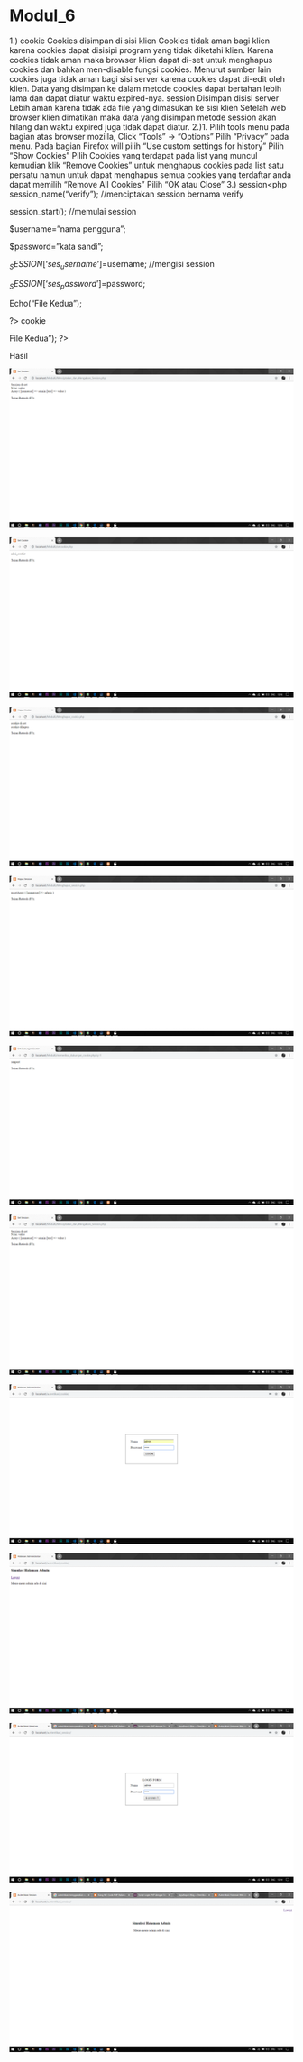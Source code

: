 # Modul_6
1.) cookie
Cookies disimpan di sisi klien
Cookies tidak aman bagi klien karena cookies dapat disisipi program yang tidak diketahi klien. Karena cookies tidak aman maka browser klien dapat di-set untuk menghapus cookies dan bahkan men-disable fungsi cookies. Menurut sumber lain cookies juga tidak aman bagi sisi server karena cookies dapat di-edit oleh klien.
Data yang disimpan ke dalam metode cookies dapat bertahan lebih lama dan dapat diatur waktu expired-nya. session
Disimpan disisi server
Lebih aman karena tidak ada file yang dimasukan ke sisi klien
Setelah web browser klien dimatikan maka data yang disimpan metode session akan hilang dan waktu expired juga tidak dapat diatur. 
2.)1. Pilih tools menu pada bagian atas browser mozilla, Click “Tools” -> “Options”
Pilih “Privacy” pada menu.
Pada bagian Firefox will pilih “Use custom settings for history”
Pilih “Show Cookies”
Pilih Cookies yang terdapat pada list yang muncul kemudian klik “Remove Cookies” untuk menghapus cookies pada list satu persatu namun untuk dapat menghapus semua cookies yang terdaftar anda dapat memilih “Remove All Cookies”
Pilih “OK atau Close” 
3.) session<php
session_name(“verify”); //menciptakan session bernama verify

session_start(); //memulai session

$username=”nama pengguna”;

$password=”kata sandi”;

$_SESSION[‘ses_username’]=$username; //mengisi session

$_SESSION[‘ses_password’]=$password;

Echo(“File Kedua”);

?> cookie

File Kedua”); ?>

Hasil

![alt text](https://github.com/DamarRaihanChoirulFirdaus27RPL/Modul_6/blob/master/1.png)

![alt text](https://github.com/DamarRaihanChoirulFirdaus27RPL/Modul_6/blob/master/2.png)

![alt text](https://github.com/DamarRaihanChoirulFirdaus27RPL/Modul_6/blob/master/3.png)

![alt text](https://github.com/DamarRaihanChoirulFirdaus27RPL/Modul_6/blob/master/4.png)

![alt text](https://github.com/DamarRaihanChoirulFirdaus27RPL/Modul_6/blob/master/5.png)

![alt text](https://github.com/DamarRaihanChoirulFirdaus27RPL/Modul_6/blob/master/1.png)

![alt text](https://github.com/DamarRaihanChoirulFirdaus27RPL/Modul_6/blob/master/autentikasi%20cookie.png)

![alt text](https://github.com/DamarRaihanChoirulFirdaus27RPL/Modul_6/blob/master/autentikasi%20cookie%20(2).png)

![alt text](https://github.com/DamarRaihanChoirulFirdaus27RPL/Modul_6/blob/master/autentikasi%20session.png)

![alt text](https://github.com/DamarRaihanChoirulFirdaus27RPL/Modul_6/blob/master/autentikasi%20session%202.png)

